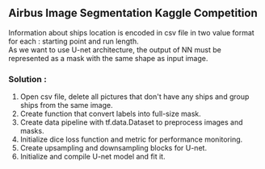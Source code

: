 ## Airbus Image Segmentation Kaggle Competition

Information about ships location is encoded in csv file in two value format for each : starting point and run length.  
As we want to use U-net architecture, the output of NN must be represented as a mask with the same shape as input image.  

### Solution :  
1. Open csv file, delete all pictures that don't have any ships and group ships from the same image.  
2. Create function that convert labels into full-size mask.
3. Create data pipeline with tf.data.Dataset to preprocess images and masks.  
4. Initialize dice loss function and metric for performance monitoring.  
5. Create upsampling and downsampling blocks for U-net.
6. Initialize and compile U-net model and fit it.